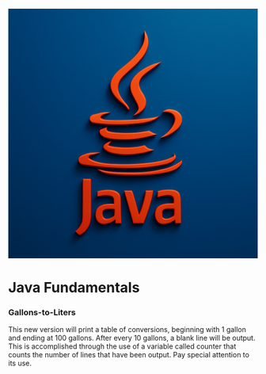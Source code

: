 ![](https://raw.githubusercontent.com/cassandra-sudo/java_tutorial/main/image/cover.png)

# Java Fundamentals

### Gallons-to-Liters

This new version will print a table of conversions, beginning with 1 gallon and ending at 100 gallons. After every 10 gallons, a blank line will be output. This is accomplished through the use of a variable called counter that counts the number of lines that have been output. Pay special attention to its use.
